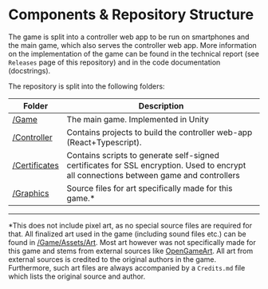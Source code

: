 # Components & Repository Structure

The game is split into a controller web app to be run on smartphones and
the main game, which also serves the controller web app.
More information on the implementation of the game can be found in the technical
report (see `Releases` page of this repository) and in the code documentation
(docstrings).

The repository is split into the following folders:

| Folder                           | Description                                                           |
|----------------------------------|-----------------------------------------------------------------------|
| [/Game](../Game)                 | The main game. Implemented in Unity                                   |
| [/Controller](../Controller)     | Contains projects to build the controller web-app (React+Typescript). |
| [/Certificates](../Certificates) | Contains scripts to generate self-signed certificates for SSL encryption. Used to encrypt all connections between game and controllers |
| [/Graphics](../Graphics)         | Source files for art specifically made for this game.*                |

---
*This does not include pixel art, as no special source files are required for that.
All finalized art used in the game (including sound files etc.) can be found in
[/Game/Assets/Art](../Game/Assets/Art).
Most art however was not specifically made for this game and stems from external
sources like [OpenGameArt](https://opengameart.org). All art from external sources is
credited to the original authors in the game. Furthermore, such art files are always
accompanied by a `Credits.md` file which lists the original source and author.